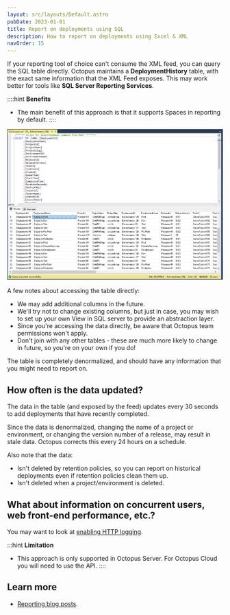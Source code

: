 ```yaml
---
layout: src/layouts/Default.astro
pubDate: 2023-01-01
title: Report on deployments using SQL
description: How to report on deployments using Excel & XML
navOrder: 15
---
```


If your reporting tool of choice can't consume the XML feed, you can query the SQL table directly. Octopus maintains a **DeploymentHistory** table, with the exact same information that the XML Feed exposes. This may work better for tools like **SQL Server Reporting Services**.

::::hint
**Benefits**
- The main benefit of this approach is that it supports Spaces in reporting by default.
::::

![](images/sql.png "width=500")

A few notes about accessing the table directly:

- We may add additional columns in the future.
- We'll try not to change existing columns, but just in case, you may wish to set up your own View in SQL server to provide an abstraction layer.
- Since you're accessing the data directly, be aware that Octopus team permissions won't apply.
- Don't join with any other tables - these are much more likely to change in future, so you're on your own if you do!

The table is completely denormalized, and should have any information that you might need to report on.

## How often is the data updated?

The data in the table (and exposed by the feed) updates every 30 seconds to add deployments that have recently completed.

Since the data is denormalized, changing the name of a project or environment, or changing the version number of a release, may result in stale data. Octopus corrects this every 24 hours on a schedule.

Also note that the data:

- Isn't deleted by retention policies, so you can report on historical deployments even if retention policies clean them up.
- Isn't deleted when a project/environment is deleted.

## What about information on concurrent users, web front-end performance, etc.?

You may want to look at [enabling HTTP logging](/docs/administration/managing-infrastructure/performance/enable-web-request-logging.md).

:::hint
**Limitation**
- This approach is only supported in Octopus Server. For Octopus Cloud you will need to use the API.
::::

## Learn more

- [Reporting blog posts](https://octopus.com/blog/tag/reporting).
